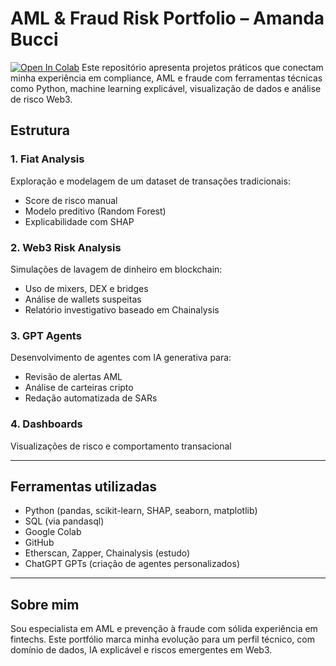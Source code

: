 # AML & Fraud Risk Portfolio – Amanda Bucci
[![Open In Colab](https://colab.research.google.com/assets/colab-badge.svg)](https://colab.research.google.com/github/a-bucci/AML---Fraud---AI---Portfolio/blob/main/1_fiat_analysis/exploration_amanda.ipynb)
Este repositório apresenta projetos práticos que conectam minha experiência em compliance, AML e fraude com ferramentas técnicas como Python, machine learning explicável, visualização de dados e análise de risco Web3.

## Estrutura

### 1. Fiat Analysis
Exploração e modelagem de um dataset de transações tradicionais:
- Score de risco manual
- Modelo preditivo (Random Forest)
- Explicabilidade com SHAP

### 2. Web3 Risk Analysis
Simulações de lavagem de dinheiro em blockchain:
- Uso de mixers, DEX e bridges
- Análise de wallets suspeitas
- Relatório investigativo baseado em Chainalysis

### 3. GPT Agents
Desenvolvimento de agentes com IA generativa para:
- Revisão de alertas AML
- Análise de carteiras cripto
- Redação automatizada de SARs

### 4. Dashboards
Visualizações de risco e comportamento transacional

---

## Ferramentas utilizadas

- Python (pandas, scikit-learn, SHAP, seaborn, matplotlib)
- SQL (via pandasql)
- Google Colab
- GitHub
- Etherscan, Zapper, Chainalysis (estudo)
- ChatGPT GPTs (criação de agentes personalizados)

---

## Sobre mim

Sou especialista em AML e prevenção à fraude com sólida experiência em fintechs. Este portfólio marca minha evolução para um perfil técnico, com domínio de dados, IA explicável e riscos emergentes em Web3.

